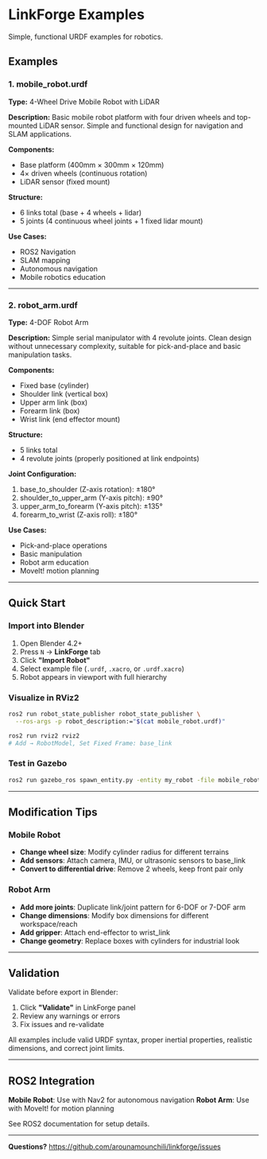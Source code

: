 # LinkForge Examples

Simple, functional URDF examples for robotics.

## Examples

### 1. mobile_robot.urdf

**Type:** 4-Wheel Drive Mobile Robot with LiDAR

**Description:**
Basic mobile robot platform with four driven wheels and top-mounted LiDAR sensor. Simple and functional design for navigation and SLAM applications.

**Components:**
- Base platform (400mm × 300mm × 120mm)
- 4× driven wheels (continuous rotation)
- LiDAR sensor (fixed mount)

**Structure:**
- 6 links total (base + 4 wheels + lidar)
- 5 joints (4 continuous wheel joints + 1 fixed lidar mount)

**Use Cases:**
- ROS2 Navigation
- SLAM mapping
- Autonomous navigation
- Mobile robotics education

---

### 2. robot_arm.urdf

**Type:** 4-DOF Robot Arm

**Description:**
Simple serial manipulator with 4 revolute joints. Clean design without unnecessary complexity, suitable for pick-and-place and basic manipulation tasks.

**Components:**
- Fixed base (cylinder)
- Shoulder link (vertical box)
- Upper arm link (box)
- Forearm link (box)
- Wrist link (end effector mount)

**Structure:**
- 5 links total
- 4 revolute joints (properly positioned at link endpoints)

**Joint Configuration:**
1. base_to_shoulder (Z-axis rotation): ±180°
2. shoulder_to_upper_arm (Y-axis pitch): ±90°
3. upper_arm_to_forearm (Y-axis pitch): ±135°
4. forearm_to_wrist (Z-axis roll): ±180°

**Use Cases:**
- Pick-and-place operations
- Basic manipulation
- Robot arm education
- MoveIt! motion planning

---

## Quick Start

### Import into Blender

1. Open Blender 4.2+
2. Press `N` → **LinkForge** tab
3. Click **"Import Robot"**
4. Select example file (`.urdf`, `.xacro`, or `.urdf.xacro`)
5. Robot appears in viewport with full hierarchy

### Visualize in RViz2

```bash
ros2 run robot_state_publisher robot_state_publisher \
  --ros-args -p robot_description:="$(cat mobile_robot.urdf)"

ros2 run rviz2 rviz2
# Add → RobotModel, Set Fixed Frame: base_link
```

### Test in Gazebo

```bash
ros2 run gazebo_ros spawn_entity.py -entity my_robot -file mobile_robot.urdf
```

---

## Modification Tips

### Mobile Robot
- **Change wheel size**: Modify cylinder radius for different terrains
- **Add sensors**: Attach camera, IMU, or ultrasonic sensors to base_link
- **Convert to differential drive**: Remove 2 wheels, keep front pair only

### Robot Arm
- **Add more joints**: Duplicate link/joint pattern for 6-DOF or 7-DOF arm
- **Change dimensions**: Modify box dimensions for different workspace/reach
- **Add gripper**: Attach end-effector to wrist_link
- **Change geometry**: Replace boxes with cylinders for industrial look

---

## Validation

Validate before export in Blender:
1. Click **"Validate"** in LinkForge panel
2. Review any warnings or errors
3. Fix issues and re-validate

All examples include valid URDF syntax, proper inertial properties, realistic dimensions, and correct joint limits.

---

## ROS2 Integration

**Mobile Robot**: Use with Nav2 for autonomous navigation
**Robot Arm**: Use with MoveIt! for motion planning

See ROS2 documentation for setup details.

---

**Questions?** https://github.com/arounamounchili/linkforge/issues

